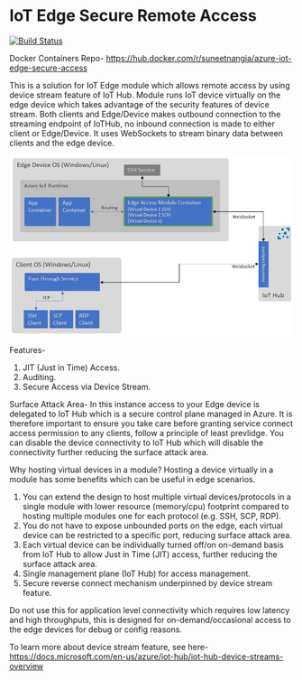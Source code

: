 # IoT Edge Secure Remote Access 
[![Build Status](https://dev.azure.com/suneetnangia/IotEdgeAccess/_apis/build/status/Multi-stage%20Build%20%26%20Release%20Stable%20Branch?branchName=master)](https://dev.azure.com/suneetnangia/IotEdgeAccess/_build/latest?definitionId=15&branchName=stable)

Docker Containers Repo-
https://hub.docker.com/r/suneetnangia/azure-iot-edge-secure-access

This is a solution for IoT Edge module which allows remote access by using device stream feature of IoT Hub. Module runs IoT device virtually on the edge device which takes advantage of the security features of device stream. Both clients and Edge/Device makes outbound connection to the streaming endpoint of IoTHub, no inbound connection is made to either client or Edge/Device. It uses WebSockets to stream binary data between clients and the edge device.

![solution design](./Architecture/EdgeAccess.JPG)

Features-
1. JIT (Just in Time) Access.
2. Auditing.
3. Secure Access via Device Stream.

Surface Attack Area-
In this instance access to your Edge device is delegated to IoT Hub which is a secure control plane managed in Azure. It is therefore important to ensure you take care before granting service connect access permission to any clients, follow a principle of least prevlidge. You can disable the device connectivity to IoT Hub which will disable the connectivity further reducing the surface attack area.  

Why hosting virtual devices in a module?
Hosting a device virtually in a module has some benefits which can be useful in edge scenarios.

1. You can extend the design to host multiple virtual devices/protocols in a single module with lower resource (memory/cpu) footprint compared to hosting multiple modules one for each protocol (e.g. SSH, SCP, RDP).
2. You do not have to expose unbounded ports on the edge, each virtual device can be restricted to a specific port, reducing surface attack area.
3. Each virtual device can be individually turned off/on on-demand basis from IoT Hub to allow Just in Time (JIT) access, further reducing the surface attack area.
4. Single management plane (IoT Hub) for access management.
5. Secure reverse connect mechanism underpinned by device stream feature.

Do not use this for application level connectivity which requires low latency and high throughputs, this is designed for on-demand/occasional access to the edge devices for debug or config reasons.

To learn more about device stream feature, see here-
https://docs.microsoft.com/en-us/azure/iot-hub/iot-hub-device-streams-overview
